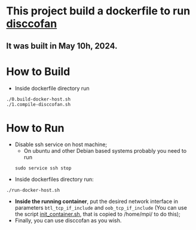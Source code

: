 # This project build a dockerfile to run [disccofan](https://github.com/sgazagnes/disccofan)
## It was built in May 10h, 2024.

# How to Build

- Inside dockerfile directory run
```
./0.build-docker-host.sh
./1.compile-disccofan.sh
```

# How to Run

- Disable ssh service on host machine;
    + On ubuntu and other Debian based systems probably you need to run
    ```
    sudo service ssh stop
    ```
- Inside dockerfiles directory run:
```
./run-docker-host.sh
```
- **Inside the running container**, put the desired network interface in parameters `btl_tcp_if_include` and `oob_tcp_if_include` (You can use the script [init_container.sh](https://github.com/niltonlqjr/docker-disccofan/blob/main/scripts/init_container.sh), that is copied to /home/mpi/ to do this);
- Finally, you can use disccofan as you wish.
